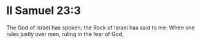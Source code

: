 # II Samuel 23:3

The God of Israel has spoken; the Rock of Israel has said to me: When one rules justly over men, ruling in the fear of God,
